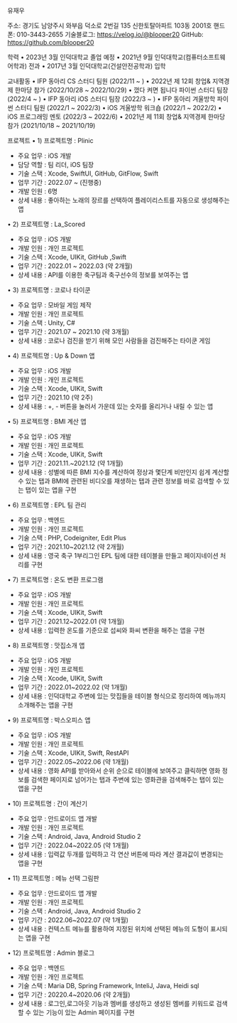 유재우

주소: 경기도 남양주시 와부읍 덕소로 2번길 135 신한토탈아파트 103동 2001호
핸드폰: 010-3443-2655
기술블로그: https://velog.io/@blooper20
GitHub: https://github.com/blooper20

학력
• 2023년 3월 인덕대학교 졸업 예정
• 2021년 9월 인덕대학교(컴퓨터소프트웨어학과) 전과
• 2017년 3월 인덕대학교(건설안전공학과) 입학

교내활동
• IFP 동아리 CS 스터디 팀원 (2022/11 ~ )
• 2022년 제 12회 창업& 지역경제 한마당 참가 (2022/10/28 ~ 2022/10/29)
• 껐다 켜면 됩니다 파이썬 스터디 팀장(2022/4 ~ )
• IFP 동아리 iOS 스터디 팀장 (2022/3 ~ )
• IFP 동아리 겨울방학 파이썬 스터디 팀원 (2022/1 ~ 2022/3)
• iOS 겨울방학 워크숍 (2022/1 ~ 2022/2)
• iOS 프로그래밍 멘토 (2022/3 ~ 2022/6)
• 2021년 제 11회 창업& 지역경제 한마당 참가 (2021/10/18 ~ 2021/10/19)

프로젝트
• 1) 프로젝트명 : Plinic

- 주요 업무 : iOS 개발
- 담당 역할 : 팀 리더, iOS 팀장
- 기술 스택 : Xcode, SwiftUI, GitHub, GitFlow, Swift
- 업무 기간 : 2022.07 ~ (진행중)
- 개발 인원 : 6명
- 상세 내용 : 좋아하는 노래의 장르를 선택하여 플레이리스트를 자동으로 생성해주는 앱

• 2) 프로젝트명 : La_Scored

- 주요 업무 : iOS 개발
- 개발 인원 : 개인 프로젝트
- 기술 스택 : Xcode, UIKit, GitHub ,Swift
- 업무 기간 : 2022.01 ~ 2022.03 (약 2개월)
- 상세 내용 : API를 이용한 축구팀과 축구선수의 정보를 보여주는 앱

• 3) 프로젝트명 : 코로나 타이쿤

- 주요 업무 : 모바일 게임 제작
- 개발 인원 : 개인 프로젝트
- 기술 스택 : Unity, C#
- 업무 기간 : 2021.07 ~ 2021.10 (약 3개월)
- 상세 내용 : 코로나 검진을 받기 위해 모인 사람들을 검진해주는 타이쿤 게임

• 4) 프로젝트명 : Up & Down 앱

- 주요 업무 : iOS 개발
- 개발 인원 : 개인 프로젝트
- 기술 스택 : Xcode, UIKit, Swift
- 업무 기간 : 2021.10 (약 2주)
- 상세 내용 : +, - 버튼을 눌러서 가운데 있는 숫자를 올리거나 내릴 수 있는 앱

• 5) 프로젝트명 : BMI 계산 앱

- 주요 업무 : iOS 개발
- 개발 인원 : 개인 프로젝트
- 기술 스택 : Xcode, UIKit, Swift
- 업무 기간 : 2021.11.~2021.12 (약 1개월)
- 상세 내용 : 성별에 따른 BMI 지수를 계산하여 정상과 몇단계 비만인지 쉽게 계산할 수 있는 탭과 BMI에 관련된 비디오를 재생하는 탭과 관련 정보를 바로 검색할 수 있는 탭이 있는 앱을 구현

• 6) 프로젝트명 : EPL 팀 관리

- 주요 업무 : 백엔드
- 개발 인원 : 개인 프로젝트
- 기술 스택 : PHP, Codeigniter, Edit Plus
- 업무 기간 : 2021.10~2021.12 (약 2개월)
- 상세 내용 : 영국 축구 1부리그인 EPL 팀에 대한 테이블을 만들고 페이지네이션 처리를 구현

• 7) 프로젝트명 : 온도 변환 프로그램

- 주요 업무 : iOS 개발
- 개발 인원 : 개인 프로젝트
- 기술 스택 : Xcode, UIKit, Swift
- 업무 기간 : 2021.12~2022.01 (약 1개월)
- 상세 내용 : 입력한 온도를 기준으로 섭씨와 화씨 변환을 해주는 앱을 구현

• 8) 프로젝트명 : 맛집소개 앱

- 주요 업무 : iOS 개발
- 개발 인원 : 개인 프로젝트
- 기술 스택 : Xcode, UIKit, Swift
- 업무 기간 : 2022.01~2022.02 (약 1개월)
- 상세 내용 : 인덕대학교 주변에 있는 맛집들을 테이블 형식으로 정리하여 메뉴까지 소개해주는 앱을 구현

• 9) 프로젝트명 : 박스오피스 앱

- 주요 업무 : iOS 개발
- 개발 인원 : 개인 프로젝트
- 기술 스택 : Xcode, UIKit, Swift, RestAPI
- 업무 기간 : 2022.05~2022.06 (약 1개월)
- 상세 내용 : 영화 API를 받아와서 순위 순으로 테이블에 보여주고 클릭하면 영화 정보를 검색한 페이지로 넘어가는 탭과 주변에 있는 영화관을 검색해주는 탭이 있는 앱을 구현

• 10) 프로젝트명 : 간이 계산기

- 주요 업무 : 안드로이드 앱 개발
- 개발 인원 : 개인 프로젝트
- 기술 스택 : Android, Java, Android Studio 2
- 업무 기간 : 2022.04~2022.05 (약 1개월)
- 상세 내용 : 입력값 두개를 입력하고 각 연산 버튼에 따라 계산 결과값이 변경되는 앱을 구현

• 11) 프로젝트명 : 메뉴 선택 그림판

- 주요 업무 : 안드로이드 앱 개발
- 개발 인원 : 개인 프로젝트
- 기술 스택 : Android, Java, Android Studio 2
- 업무 기간 : 2022.06~2022.07 (약 1개월)
- 상세 내용 : 컨텍스트 메뉴를 활용하여 지정된 위치에 선택된 메뉴의 도형이 표시되는 앱을 구현

• 12) 프로젝트명 : Admin 블로그

- 주요 업무 : 백엔드
- 개발 인원 : 개인 프로젝트
- 기술 스택 : Maria DB, Spring Framework, InteliJ, Java, Heidi sql
- 업무 기간 : 20220.4~2020.06 (약 2개월)
- 상세 내용 : 로그인,로그아웃 기능과 멤버를 생성하고 생성된 멤버를 키워드로 검색할 수 있는 기능이 있는 Admin 페이지를 구현
